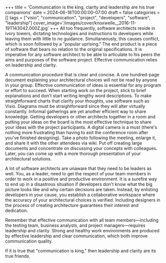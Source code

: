 +++
title = 'Communication is the king, clarity and leadership are his true companions'
date = 2024-06-18T00:00:00-07:00
draft = false
categories = []
tags = ["visio", "communication", "project", "developers", "software", "leadership"]
cover_image='/images/cover/knoxwelle__2016-11-19T143042.000Z.jpg'
+++
All too frequently, software architects reside in ivory towers, dictating technologies and instructions to developers while leaving them with little to no guidance. Simultaneously, this causes conflict, which is soon followed by a "popular uprising." The end product is a piece of software that bears no relation to the original specifications. It is imperative for any software architect to be able to articulate to his peers the aims and purposes of the software project. Effective communication relies on leadership and clarity.

A communication procedure that is clear and concise. A one hundred-page document explaining your architectural choices will not be read by anyone in your group. Effective communication of ideas is essential for any program or effort to succeed. When starting work on the project, stick to brief explanations and don't start writing lengthy word descriptions. To make straightforward charts that clarify your thoughts, use software such as Visio. Diagrams must be straightforward since they will alter virtually constantly. Informal gatherings are yet another efficient way to share knowledge. Getting developers or other architects together in a room and putting your ideas on the board is the most effective technique to share your ideas with the project participants. A digital camera is a must (there's nothing more frustrating than having to exit the conference room after you've finished designing). Take a photo following the meeting, enlarge it, and share it with the other attendees via wiki. Put off creating large documents and concentrate on discussing your concepts with colleagues. Later, you can come up with a more thorough presentation of your architectural solutions.

A lot of software architects are unaware that they need to be leaders as well. You, as a leader, need to get the respect of your team members in order to work in a positive and productive environment. It is a surefire way to end up in a disastrous situation if developers don't know what the big picture looks like and why certain decisions are taken. Instead, by enlisting developers in your cause, you establish a collaborative workspace where the accuracy of your architectural choices is verified. Including designers in the process of creating architecture guarantees their interest and dedication.

Remember that effective communication with all team members—including the testing team, business analysts, and project managers—requires leadership and clarity. Strong and healthy work environments are produced by effective leadership and clear communication, which both improve communication quality.

If it is true that "communication is king," then leadership and clarity are its true friends.